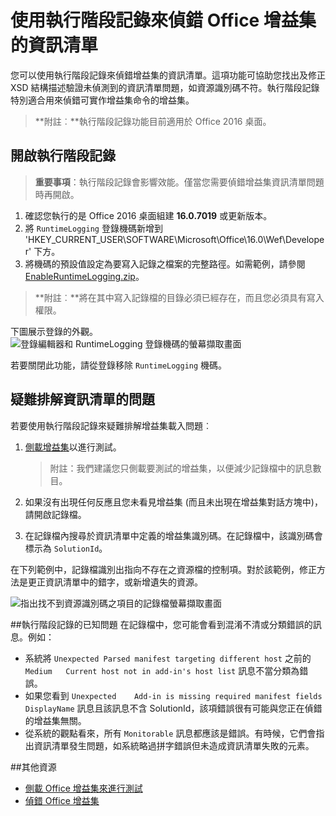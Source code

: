 # <a name="use-runtime-logging-to-debug-the-manifest-for-your-office-add-in"></a>使用執行階段記錄來偵錯 Office 增益集的資訊清單

您可以使用執行階段記錄來偵錯增益集的資訊清單。這項功能可協助您找出及修正 XSD 結構描述驗證未偵測到的資訊清單問題，如資源識別碼不符。執行階段記錄特別適合用來偵錯可實作增益集命令的增益集。  

>**附註︰**執行階段記錄功能目前適用於 Office 2016 桌面。

## <a name="turn-on-runtime-logging"></a>開啟執行階段記錄

>**重要事項**：執行階段記錄會影響效能。僅當您需要偵錯增益集資訊清單問題時再開啟。

1. 確認您執行的是 Office 2016 桌面組建 **16.0.7019** 或更新版本。 
2. 將 `RuntimeLogging` 登錄機碼新增到 'HKEY_CURRENT_USER\SOFTWARE\Microsoft\Office\16.0\Wef\Developer\' 下方。 
3. 將機碼的預設值設定為要寫入記錄之檔案的完整路徑。如需範例，請參閱 [EnableRuntimeLogging.zip](RuntimeLogging/EnableRuntimeLogging.zip)。 

 > **附註︰**將在其中寫入記錄檔的目錄必須已經存在，而且您必須具有寫入權限。 
 
下圖展示登錄的外觀。![登錄編輯器和 RuntimeLogging 登錄機碼的螢幕擷取畫面](http://i.imgur.com/Sa9TyI6.png)

若要關閉此功能，請從登錄移除 `RuntimeLogging` 機碼。 

## <a name="troubleshoot-issues-with-your-manifest"></a>疑難排解資訊清單的問題

若要使用執行階段記錄來疑難排解增益集載入問題︰
 
1. [側載增益集](../testing/sideload-office-add-ins-for-testing.md)以進行測試。 

    >附註：我們建議您只側載要測試的增益集，以便減少記錄檔中的訊息數目。
2. 如果沒有出現任何反應且您未看見增益集 (而且未出現在增益集對話方塊中)，請開啟記錄檔。
3. 在記錄檔內搜尋於資訊清單中定義的增益集識別碼。在記錄檔中，該識別碼會標示為 `SolutionId`。 

在下列範例中，記錄檔識別出指向不存在之資源檔的控制項。對於該範例，修正方法是更正資訊清單中的錯字，或新增遺失的資源。

![指出找不到資源識別碼之項目的記錄檔螢幕擷取畫面](http://i.imgur.com/f8bouLA.png) 

##<a name="known-issues-with-runtime-logging"></a>執行階段記錄的已知問題
在記錄檔中，您可能會看到混淆不清或分類錯誤的訊息。例如：

- 系統將 `Unexpected Parsed manifest targeting different host` 之前的 `Medium   Current host not in add-in's host list` 訊息不當分類為錯誤。
- 如果您看到 `Unexpected    Add-in is missing required manifest fields  DisplayName` 訊息且該訊息不含 SolutionId，該項錯誤很有可能與您正在偵錯的增益集無關。 
- 從系統的觀點看來，所有 `Monitorable` 訊息都應該是錯誤。有時候，它們會指出資訊清單發生問題，如系統略過拼字錯誤但未造成資訊清單失敗的元素。 

##<a name="additional-resources"></a>其他資源

- [側載 Office 增益集來進行測試](../testing/sideload-office-add-ins-for-testing.md)
- [偵錯 Office 增益集](../testing/debug-add-ins-using-f12-developer-tools-on-windows-10.md)
